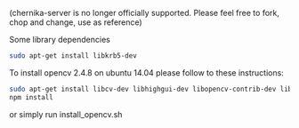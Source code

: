 (chernika-server is no longer officially supported. Please feel free to fork, chop and change, use as reference)

Some library dependencies
```bash
sudo apt-get install libkrb5-dev
```

To install opencv 2.4.8 on ubuntu 14.04 please follow to these instructions:

```bash
sudo apt-get install libcv-dev libhighgui-dev libopencv-contrib-dev libopencv-dev
npm install
```

or simply run install_opencv.sh
